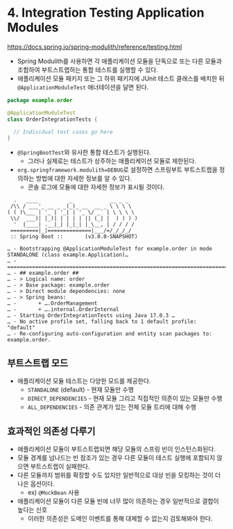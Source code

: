 # 4. Integration Testing Application Modules
https://docs.spring.io/spring-modulith/reference/testing.html

- Spring Modulith를 사용하면 각 애플리케이션 모듈을 단독으로 또는 다른 모듈과 조합하여 부트스트랩하는 통합 테스트를 실행할 수 있다.
- 애플리케이션 모듈 패키지 또는 그 하위 패키지에 JUnit 테스트 클래스를 배치한 뒤 `@ApplicationModuleTest` 애너테이션을 달면 된다.

```kotlin
package example.order

@ApplicationModuleTest
class OrderIntegrationTests {

  // Individual test cases go here
}
```

- `@SpringBootTest`와 유사한 통합 테스트가 실행된다.
    - 그러나 실제로는 테스트가 상주하는 애플리케이션 모듈로 제한된다.
- `org.springframework.modulith=DEBUG`로 설정하면 스프링부트 부트스트랩을 정의하는 방법에 대한 자세한 정보를 알 수 있다.
    - 콘솔 로그에 모듈에 대한 자세한 정보가 표시될 것이다.

```
  .   ____          _            __ _ _
 /\\ / ___'_ __ _ _(_)_ __  __ _ \ \ \ \
( ( )\___ | '_ | '_| | '_ \/ _` | \ \ \ \
 \\/  ___)| |_)| | | | | || (_| |  ) ) ) )
  '  |____| .__|_| |_|_| |_\__, | / / / /
 =========|_|==============|___/=/_/_/_/
 :: Spring Boot ::       (v3.0.0-SNAPSHOT)

… - Bootstrapping @ApplicationModuleTest for example.order in mode STANDALONE (class example.Application)…
… - ======================================================================================================
… - ## example.order ##
… - > Logical name: order
… - > Base package: example.order
… - > Direct module dependencies: none
… - > Spring beans:
… -       + ….OrderManagement
… -       + ….internal.OrderInternal
… - Starting OrderIntegrationTests using Java 17.0.3 …
… - No active profile set, falling back to 1 default profile: "default"
… - Re-configuring auto-configuration and entity scan packages to: example.order.
```

## 부트스트랩 모드

- 애플리케이션 모듈 테스트는 다양한 모드를 제공한다.
    - `STANDALONE` (default) - 현재 모듈만 수행
    - `DIRECT_DEPENDENCIES` - 현재 모듈 그리고 직접적인 의존이 있는 모듈만 수행
    - `ALL_DEPENDENCIES` - 의존 관계가 있는 전체 모듈 트리에 대해 수행

## 효과적인 의존성 다루기

- 애플리케이션 모듈이 부트스트랩되면 해당 모듈의 스프링 빈이 인스턴스화된다.
- 모듈 경계를 넘나드는 빈 참조가 있는 경우 다른 모듈이 테스트 실행에 포함되지 않으면 부트스트랩이 실패한다.
- 다른 모듈까지 범위를 확장할 수도 있지만 일반적으로 대상 빈을 모킹하는 것이 더 나은 옵션이다.
    - ex) `@MockBean` 사용
- 애플리케이션 모듈이 다른 모듈 빈에 너무 많이 의존하는 경우 일반적으로 결합이 높다는 신호
    - 이러한 의존성은 도메인 이벤트를 통해 대체할 수 없는지 검토해봐야 한다.

